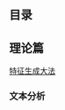 ## 目录

## 理论篇

[特征生成大法](https://github.com/yueyuanyang/knowledge/blob/master/ML/theory/part1.md)

### 文本分析

